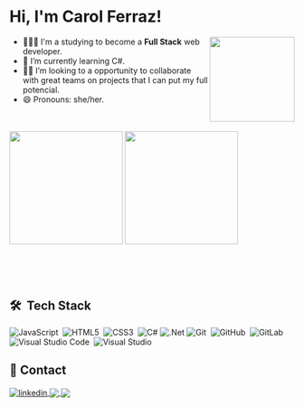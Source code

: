 ### <h1 align="left">Hi, I'm Carol Ferraz!</h1>

<a href="https://github.com/carolferraz">
<img align="right" height="150rem" src="https://media.giphy.com/media/26xBwdIuRJiAIqHwA/giphy.gif"></a>

- 👩🏽‍💻 I'm a studying to become a <b>Full Stack</b>  web developer.
- 🌱 I’m currently learning C#.
- 🤝🏽 I’m looking to a opportunity to collaborate with great teams on projects that I can put my full potencial.
- 😄 Pronouns: she/her.
<br><br><br>

<div style="display: inline-block" aligh="center">
<img align="center" height="200rem" src="https://github-readme-stats.vercel.app/api?username=carolferraz&show_icons=true&theme=onedark">
<img align="center" height="200rem" src="https://github-readme-stats.vercel.app/api/top-langs/?username=carolferraz&theme=onedark&layout=compact">
</div>



<br><br><br>
## 🛠 &nbsp;Tech Stack

![JavaScript](https://img.shields.io/badge/javascript-%23323330.svg?style=for-the-badge&logo=javascript&logoColor=%23F7DF1E)&nbsp;
![HTML5](https://img.shields.io/badge/html5-%23E34F26.svg?style=for-the-badge&logo=html5&logoColor=white)&nbsp;
![CSS3](https://img.shields.io/badge/css3-%231572B6.svg?style=for-the-badge&logo=css3&logoColor=white)&nbsp;
![C#](https://img.shields.io/badge/c%23-%23239120.svg?style=for-the-badge&logo=c-sharp&logoColor=white)
![.Net](https://img.shields.io/badge/.NET-5C2D91?style=for-the-badge&logo=.net&logoColor=white)
![Git](https://img.shields.io/badge/git-%23F05033.svg?style=for-the-badge&logo=git&logoColor=white)&nbsp;
![GitHub](https://img.shields.io/badge/github-%23121011.svg?style=for-the-badge&logo=github&logoColor=white)&nbsp;
![GitLab](https://img.shields.io/badge/gitlab-%23181717.svg?style=for-the-badge&logo=gitlab&logoColor=white)&nbsp;
![Visual Studio Code](https://img.shields.io/badge/Visual%20Studio%20Code-0078d7.svg?style=for-the-badge&logo=visual-studio-code&logoColor=white)&nbsp;
![Visual Studio](https://img.shields.io/badge/Visual%20Studio-5C2D91.svg?style=for-the-badge&logo=visual-studio&logoColor=white)

## 📲 Contact


<a href="https://www.linkedin.com/in/caroline-fferraz/" target="_blank">
  <img align="center" src="https://img.shields.io/badge/linkedin-%230077B5.svg?style=for-the-badge&logo=linkedin&logoColor=white" alt="linkedin"/>
<a href="mailto:fferraz.carol@gmail.com" target="_blank">
  <img align="center" src="https://img.shields.io/badge/Gmail-D14836?style=for-the-badge&logo=gmail&logoColor=white"/>
<a href="https://www.instagram.com/umafigueiranomundo/" target="_blank">
  <img align="center" src="https://img.shields.io/badge/Instagram-%23E4405F.svg?style=for-the-badge&logo=Instagram&logoColor=white"/>

<!--
**carolferraz/carolferraz** is a ✨ _special_ ✨ repository because its `README.md` (this file) appears on your GitHub profile.

Here are some ideas to get you started:

- 🔭 I’m currently working on ...
- 🌱 I’m currently learning ...
- 👯 I’m looking to collaborate on ...
- 🤔 I’m looking for help with ...
- 💬 Ask me about ...
- 📫 How to reach me: ...
- 😄 Pronouns: ...
- ⚡ Fun fact: ...

![Anurag's GitHub stats](https://github-readme-stats.vercel.app/api?username=carolferraz&show_icons=true&theme=onedark) [![Top Langs](https://github-readme-stats.vercel.app/api/top-langs/?username=carolferraz&theme=onedark&layout=compact)](https://github.com/anuraghazra/github-readme-stats)

-->
